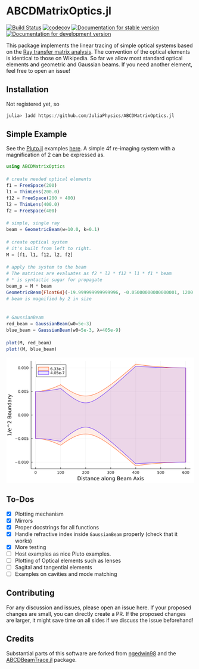 # ABCDMatrixOptics.jl

[![Build Status](https://github.com/JuliaPhysics/ABCDMatrixOptics.jl/actions/workflows/CI.yml/badge.svg?branch=main)](https://github.com/JuliaPhysics/ABCDMatrixOptics.jl/actions/workflows/CI.yml?query=branch%3Amain) [![codecov](https://codecov.io/gh/JuliaPhysics/ABCDMatrixOptics.jl/graph/badge.svg?token=BHHxKcucdi)](https://codecov.io/gh/JuliaPhysics/ABCDMatrixOptics.jl)  [![Documentation for stable version](https://img.shields.io/badge/docs-stable-blue.svg)](https://JuliaPhysics.github.io/ABCDMatrixOptics.jl/stable) [![Documentation for development version](https://img.shields.io/badge/docs-main-blue.svg)](https://JuliaPhysics.github.io/ABCDMatrixOptics.jl/dev)

This package implements the linear tracing of simple optical systems based on the [Ray transfer matrix analysis](https://en.wikipedia.org/wiki/Ray_transfer_matrix_analysis).
The convention of the optical elements is identical to those on Wikipedia. So far we allow most standard optical elements and geometric and Gaussian beams.
If you need another element, feel free to open an issue!

## Installation
Not registered yet, so
```julia
julia> ]add https://github.com/JuliaPhysics/ABCDMatrixOptics.jl
```

## Simple Example
See the [Pluto.jl](https://github.com/fonsp/Pluto.jl) examples [here](examples/).
A simple 4f re-imaging system with a magnification of 2 can be expressed as.
```julia
using ABCDMatrixOptics

# create needed optical elements
f1 = FreeSpace(200)
l1 = ThinLens(200.0)
f12 = FreeSpace(200 + 400)
l2 = ThinLens(400.0)
f2 = FreeSpace(400)

# simple, single ray
beam = GeometricBeam(w=10.0, k=0.1)

# create optical system
# it's built from left to right.
M = [f1, l1, f12, l2, f2]

# apply the system to the beam
# The matrices are evaluates as f2 * l2 * f12 * l1 * f1 * beam
# * is syntactic sugar for propagate
beam_p = M * beam
GeometricBeam{Float64}(-19.999999999999996, -0.05000000000000001, 1200.0)
# beam is magnified by 2 in size


# GaussianBeam
red_beam = GaussianBeam(w0=5e-3)
blue_beam = GaussianBeam(w0=5e-3, λ=405e-9)

plot(M, red_beam)
plot!(M, blue_beam)
```
![Simple plot](docs/assets/plot.png)

## To-Dos
* [x] Plotting mechanism
* [x] Mirrors
* [x] Proper docstrings for all functions
* [x] Handle refractive index inside `GaussianBeam` properly (check that it works)
* [x] More testing
* [ ] Host examples as nice Pluto examples.
* [ ] Plotting of Optical elements such as lenses
* [ ] Sagital and tangential elements
* [ ] Examples on cavities and mode matching

## Contributing
For any discussion and issues, please open an issue here. If your proposed changes are small, you can directly create a PR.
If the proposed changes are larger, it might save time on all sides if we discuss the issue beforehand!

## Credits
Substantial parts of this software are forked from [ngedwin98](https://github.com/ngedwin98/) and the [ABCDBeamTrace.jl](https://github.com/ngedwin98/ABCDBeamTrace.jl) package.
